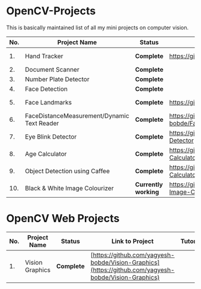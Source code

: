 # OpenCV-Projects
This is basically maintained list of all my mini projects on computer vision.

| No.| **Project Name** | **Status** | **Link to Project** | **Tutorial** | 
|--- | --- | ---- | ---- | ---- |
|1.| Hand Tracker |**Complete** | https://github.com/yagyesh-bobde/Hand-Tracking | https://www.youtube.com/watch?v=lKIogCtVqM0 |
|2.| Document Scanner | **Complete** | | |
|3.| Number Plate Detector | **Complete** | | |
|4.| Face Detection | **Complete** | | |
|5.| Face Landmarks | **Complete** | https://github.com/yagyesh-bobde/Face-Landmarks | https://www.youtube.com/watch?v=LBeda3k2l40&t=6s |
|6.| FaceDistanceMeasurement/Dynamic Text Reader | **Complete** | https://github.com/yagyesh-bobde/FaceDistanceMeasurement_DynamicTextReader | |
|7.| Eye Blink Detector | **Complete** | https://github.com/yagyesh-bobde/Eye-Blink-Detector | |
|8.| Age Calculator | **Complete** | https://github.com/yagyesh-bobde/Face-Age-Calculator | |
|9.| Object Detection using Caffee | **Complete** | https://github.com/yagyesh-bobde/Face-Age-Calculator | |
|10.| Black & White Image Colourizer | **Currently working** | https://github.com/yagyesh-bobde/Black-White-Image-Colourizer | |


# OpenCV Web Projects
| No.| **Project Name** | **Status** | **Link to Project** | **Tutorial** | 
|--- | --- | ---- | ---- | ---- |
|1. | Vision Graphics | **Complete** | [https://github.com/yagyesh-bobde/Vision-Graphics](https://github.com/yagyesh-bobde/Vision-Graphics) |  |
